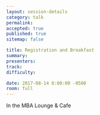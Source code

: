 ```yaml
---
layout: session-details
category: talk
permalink:
accepted: true
published: true
sitemap: false

title: Registration and Breakfast
summary:
presenters:
track:
difficulty:

date: 2017-08-14 8:00:00 -0500
room: full
---
```

In the MBA Lounge & Cafe
